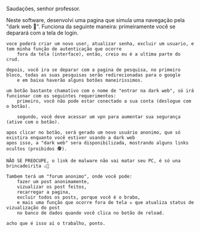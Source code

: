 Saudações, senhor professor.

Neste software, desenvolvi uma pagina que simula uma navegação pela "dark web 👻".
Funciona da seguinte maneira:
    primeiramente você se deparará com a tela de login.

    voce poderá criar um novo user, atualizar senha, excluir um usuario, e tem minha função de autenticação que ocorre
        fora da tela (interface), então, creio eu é a ultima parte do crud.

    depois, você ira se deparar com a pagina de pesquisa, no primeiro bloco, todas as suas pesquisas serão redirecionadas para o google
        e em baixa haverão alguns botões maneirissimos.

    um botão bastante chamativo com o nome de "entrar na dark web", só irá funcionar com os seguintes requerimentos:
        primeiro, você não pode estar conectado a sua conta (deslogue com o botão).

        segundo, você deve acessar um vpn para aumentar sua segurança (ative com o botão).

    apos clicar no botão, será gerado um novo usuário anonimo, que só existira enquanto você estiver usando a dark web
    apos isso, a "dark web" sera disponibilizada, mostrando alguns links ocultos (proibidos 🕵️).
    
    NÃO SE PREOCUPE, o link de malware não vai matar seu PC, é só una brincadeirita ⚠️🥸

    Tambem terá um "forum anonimo", onde você pode:
        fazer um post anonimamente,
        vizualizar os post feitos,
        recarregar a pagina,
        excluir todos os posts, porque você é o brabo,
        e mais uma função que ocorre fora de tela ☠️ que atualiza status de vizualização do post
        no banco de dados quando você clica no botão de reload.

    acho que é isso aí o trabalho, ponto.